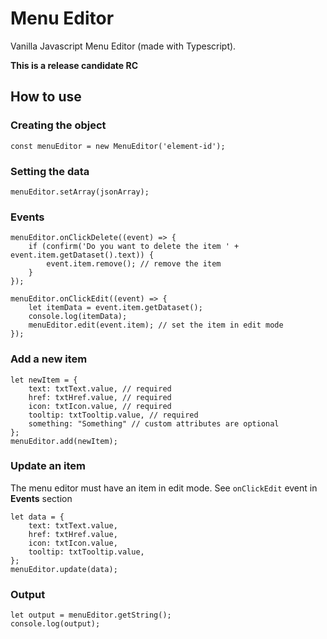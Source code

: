 # Menu Editor
Vanilla Javascript Menu Editor (made with Typescript). 

**This is a release candidate RC**

## How to use

### Creating the object
```
const menuEditor = new MenuEditor('element-id');
```
### Setting the data
```
menuEditor.setArray(jsonArray);
```
### Events
```
menuEditor.onClickDelete((event) => {
	if (confirm('Do you want to delete the item ' + event.item.getDataset().text)) {
		event.item.remove(); // remove the item
	}
});

menuEditor.onClickEdit((event) => {
	let itemData = event.item.getDataset();
	console.log(itemData);
	menuEditor.edit(event.item); // set the item in edit mode
});
```
### Add a new item
```
let newItem = {
    text: txtText.value, // required
    href: txtHref.value, // required
    icon: txtIcon.value, // required
    tooltip: txtTooltip.value, // required
    something: "Something" // custom attributes are optional
};
menuEditor.add(newItem);
```
### Update an item
The menu editor must have an item in edit mode. See `onClickEdit` event in **Events** section
```
let data = {
	text: txtText.value,
	href: txtHref.value,
	icon: txtIcon.value,
	tooltip: txtTooltip.value,
};
menuEditor.update(data);
```
### Output
```
let output = menuEditor.getString();
console.log(output);
```